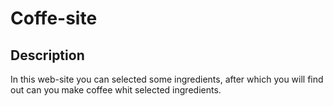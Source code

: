 # Coffe-site

## Description
In this web-site you can selected some ingredients, after which you will find out can you make coffee whit selected ingredients.

